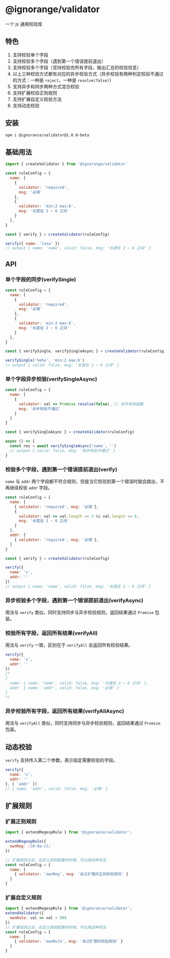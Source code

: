 # @ignorange/validator

一个 js 通用校验库

## 特色

1. 支持校验单个字段  
2. 支持校验多个字段（遇到第一个错误提前退出）
3. 支持校验多个字段（坚持校验完所有字段，输出汇总的校验信息）
4. 以上三种校验方式都有对应的异步校验方式（异步校验有两种判定校验不通过的方式：一种是 `reject`，一种是 `resolve(false)`）
5. 支持异步和同步两种方式混合校验
6. 支持扩展校验正则规则
7. 支持扩展自定义校验方法
8. 支持动态校验

## 安装

```bash
npm i @ignorance/validator@1.0.0-beta
```

## 基础用法

```js
import { createValidator } from '@ignorange/validator'

const ruleConfig = {
  name: [
    {
      validator: 'required',
      msg: '必填'
    },
    {
      validator: 'min:2 max:6',
      msg: '长度在 2 ~ 6 之间'
    }
  ],
}

const { verify } = createValidator(ruleConfig)

verify({ name: 'lasa' })
// output { name: 'name', valid: false, msg: '长度在 2 ~ 6 之间' }
```

## API
### 单个字段的同步(verifySingle)

```js
const ruleConfig = {
  name: [
    {
      validator: 'required',
      msg: '必填'
    },
    {
      validator: 'min:2 max:6',
      msg: '长度在 2 ~ 6 之间'
    }
  ],
}

const { verifySingle, verifySingleAsync } = createValidator(ruleConfig)

verifySingle('hehe', 'min:2 max:6')
// output { valid: false, msg: '长度在 2 ~ 6 之间' }
```

### 单个字段异步校验(verifySingleAsync)

```js
const ruleConfig = {
  name: [
    {
      validator: val => Promise.resolve(false), // 异步校验函数
      msg: '异步校验不通过'
    }
  ]
}

const { verifySingleAsync } = createValidator(ruleConfig)

async () => {
  const res = await verifySingleAsync('name', '')
  // output { valid: false, msg: '异步校验不通过' }
}
```

### 校验多个字段，遇到第一个错误提前退出(verify)

`name` 与 `addr` 两个字段都不符合规则，但是当它校验到第一个错误时就会跳出，不再继续校验 `addr` 字段。
```js
const ruleConfig = {
  name: [
    { validator: 'required', msg: '必填'},
    {
      validator: val => val.length >= 2 && val.length <= 6,
      msg: '长度在 2 ~ 6 之间'
    }
  ],
  addr: [
    { validator: 'required', msg: '必填'},
  ]
}

const { verify } = createValidator(ruleConfig)

verify({
  name: 'v',
  addr: ''
})
// output { name: 'name', valid: false, msg: '长度在 2 ~ 6 之间' }
```

### 异步校验多个字段，遇到第一个错误提前退出(verifyAsync)

用法与 `verify` 类似，同时支持同步与异步校验规则，返回结果通过 `Promise` 包装。

### 校验所有字段，返回所有结果(verifyAll)

用法与 `verify` 一致，区别在于 `verifyAll` 会返回所有校验结果。
```js
verify({
  name: 'v',
  addr: ''
})
/*
{
  name: { name: 'name', valid: false, msg: '长度在 2 ~ 6 之间' },
  addr: { name: 'addr', valid: false, msg: '必填' }
}
*/
```

### 异步校验所有字段，返回所有结果(verifyAllAsync)

用法与 `verifyAll` 类似，同时支持同步与异步校验规则，返回结果通过 `Promise` 包装。

## 动态校验

`verify` 支持传入第二个参数，表示指定需要校验的字段。
```js
verify({
  name: 'v',
  addr: ''
}, [ 'addr' ])
// { name: 'addr', valid: false, msg: '必填' }
```

## 扩展规则

### 扩展正则规则

```js
import { extendRegexpRule } from '@ignorance/validator';

extendRegexpRule({
  ownReg: /[0-9a-z]/
})

// 扩展规则之后，在定义规则配置的时候，可以用这种写法
const ruleConfig = {
  name: [
    { validator: 'ownReg', msg: '自己扩展的正则校验规则' }
  ]
}
```

### 扩展自定义规则

```js
import { extendRegexpRule } from '@ignorance/validator';
extendValidator({
  ownRule: val => val > 999
})
// 扩展规则之后，在定义规则配置的时候，可以用这种写法
const ruleConfig = {
  name: [
    { validator: 'ownRule', msg: '自己扩展的校验规则' }
  ]
}
```
